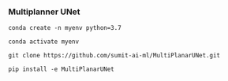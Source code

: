 ### Multiplanner UNet 

```
conda create -n myenv python=3.7

conda activate myenv
```

```
git clone https://github.com/sumit-ai-ml/MultiPlanarUNet.git
```

```
pip install -e MultiPlanarUNet
```
